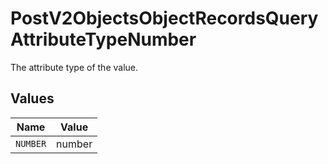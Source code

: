 # PostV2ObjectsObjectRecordsQueryAttributeTypeNumber

The attribute type of the value.


## Values

| Name     | Value    |
| -------- | -------- |
| `NUMBER` | number   |